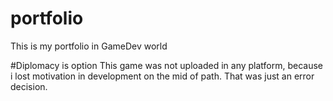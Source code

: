 # portfolio
This is my portfolio in GameDev world

#Diplomacy is option
This game was not uploaded in any platform, because i lost motivation in development on the mid of path. That was just an error decision.
